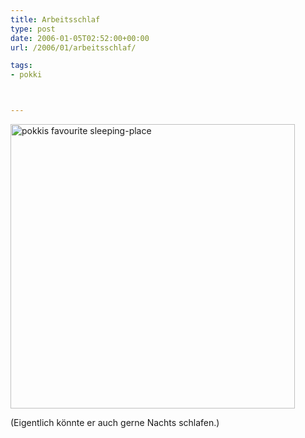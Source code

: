 ```yaml
---
title: Arbeitsschlaf
type: post
date: 2006-01-05T02:52:00+00:00
url: /2006/01/arbeitsschlaf/

tags:
- pokki



---
```

[<img width="455" src="//static.flickr.com/39/82442903_dff2581f52.jpg" alt="pokkis favourite sleeping-place" />][1]

(Eigentlich könnte er auch gerne Nachts schlafen.)

 [1]: http://www.flickr.com/photos/schreibblogade/82442903/ "pokkis favourite sleeping-place"

